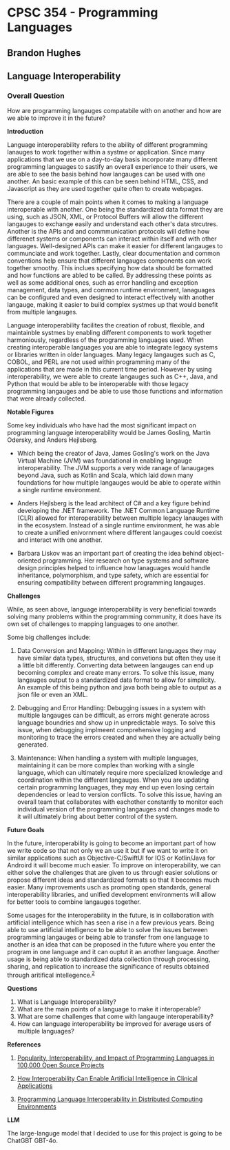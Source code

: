 # CPSC 354 - Programming Languages
## Brandon Hughes 
## Language Interoperability

### Overall Question
How are programming langauges compatabile with on another and how are we able to improve it in the future?

**Introduction**

Language interoperability refers to the ability of different programming lanauges to work together within a systme or application. Since many applications that we use on a day-to-day basis incorporate many different programming languages to sastify an overall experience to their users, we are able to see the basis behind how langauges can be used with one another. An basic example of this can be seen behind HTML, CSS, and Javascript as they are used together quite often to create webpages. 

There are a couple of main points when it comes to making a language interoperable with another. One being the standardized data format they are using, such as JSON, XML, or Protocol Buffers will allow the different langauges to exchange easily and understand each other's data strcutres. Another is the APIs and and commmunication protocols will define how differenet systems or components can interact within itself and with other languages. Well-designed APIs can make it easier for different langauges to communciate and work together. Lastly, clear documentation and common conventions help ensure that different langauges components can work together smoothy. This inclues specifying how data should be formatted and how functions are abled to be called. By addressing these points as well as some additional ones, such as error handling and exception management, data types, and common runtime environment, lanaguages can be configured and even designed to interact effectively with another langauge, making it easier to build complex systmes up that would benefit from multiple langauges.

Language interoperability facilites the creation of robust, flexible, and maintainble systmes by enabling different components to work together harmoniously, regardless of the programming languages used. When creating interoperable languages you are able to integrate legacy systems or libraries written in older languages. Many legacy langauges such as C, COBOL, and PERL are not used within programming many of the applications that are made in this current time period. However by using interoperability, we were able to create langauges such as C++, Java, and Python that would be able to be interoperable with those legacy programming langauges and be able to use those functions and information that were already collected. 

**Notable Figures**

Some key individuals who have had the most significant impact on programming language interoperability would be James Gosling, Martin Odersky, and Anders Hejlsberg. 

* Which being the creator of Java, James Gosling's work on the Java Virtual Machine (JVM) was foundational in enabling langauge interoperability. The JVM supports a very wide ranage of lanaugages beyond Java, such as Kotlin and Scala, which laid down many foundations for how multiple langauges would be able to operate within a single runtime environment. 

* Anders Hejlsberg is the lead architect of C# and a key figure behind developing the .NET framework. The .NET Common Language Runtime (CLR) allowed for interoperability between multiple legacy lanauges with in the ecosystem. Instead of a single runtime environment, he was able to create a unified enivornment where different langauges could coexist and interact with one another. 

* Barbara Liskov was an important part of creating the idea behind object-oriented programming. Her research on type systems and software design principles helped to influence how lanaguages would handle inheritance, polymorphism, and type safety, which are essential for ensuring compatibility between different programming langauges.

**Challenges**

While, as seen above, language interoperability is very beneficial towards solving many problems within the programming community, it does have its own set of challenges to mapping languages to one another.

Some big challenges include:
1. Data Conversion and Mapping: 
    Within in different languages they may have similar data types, structures, and convetions but often they use it a little bit differently. Converting data between langauges can end up becoming complex and create many errors.
    To solve this issue, many langauges output to a standardized data format to allow for simplicity. An example of this being python and java both being able to output as a json file or even an XML.

2. Debugging and Error Handling:
    Debugging issues in a system with multiple langauges can be difficult, as errors might generate across language boundries and show up in unpredictable ways. 
    To solve this issue, when debugging implmeent comprehensive logging and monitoring to trace the errors created and when they are actually being generated.

3. Maintenance: 
    When handling a system with multiple languages, maintaining it can be more complex than working with a single language, which can ultimately require more specialized knowledge and coordination within the different langauges. When you are updating certain programming languages, they may end up even losing certain dependencies or lead to version conflicts.
    To solve this issue, having an overall team that collaborates with eachother constantly to monitor each individual version of the programming langauges and changes made to it will ultimately bring about better control of the system. 

**Future Goals**

In the future, interoperability is going to become an important part of how we write code so that not only we an use it but if we want to write it on similar applications such as Objective-C/SwiftUI for IOS or Kotlin/Java for Androird it will become much easier. To improve on interoperability, we can either solve the challenges that are given to us through easier solutions or propose different ideas and standardized formats so that it becomes much easier. Many improvements usch as promoting open standards, general interoperability libraries, and unified development environments will allow for better tools to combine langauges together. 

Some usages for the interoperability in the future, is in collaboration with artificial intelligence which has seen a rise in a few previous years. Being able to use artificial intelligence to be able to solve the issues between programming langauges or being able to transfer from one language to another is an idea that can be proposed in the future where you enter the program in one language and it can ouptut it an another language. Another usage is being able to standardized data collection through processing, sharing, and replication to increase the significance of results obtained through aritifical intellegence.<sup>[2](https://www.researchgate.net/profile/Adam-Graefe/publication/383335311_How_Interoperability_Can_Enable_Artificial_Intelligence_in_Clinical_Applications/links/66cde0ee64f7bf7b1944c168/How-Interoperability-Can-Enable-Artificial-Intelligence-in-Clinical-Applications.pdf)</sup>



**Questions**
1. What is Language Interoperability?
2. What are the main points of a language to make it interoperable?
3. What are some challenges that come with langauge interoperabiliity?
4. How can language interoperability be improved for average users of multiple languages?

**References**

1. [Popularity, Interoperability, and Impact of Programming Languages in 100,000 Open Source Projects](https://ieeexplore.ieee.org/abstract/document/6649842)

2. [How Interoperability Can Enable Artificial Intelligence in Clinical Applications](https://www.researchgate.net/profile/Adam-Graefe/publication/383335311_How_Interoperability_Can_Enable_Artificial_Intelligence_in_Clinical_Applications/links/66cde0ee64f7bf7b1944c168/How-Interoperability-Can-Enable-Artificial-Intelligence-in-Clinical-Applications.pdf)

3. [Programming Language Interoperability in Distributed Computing Environments](https://link.springer.com/chapter/10.1007/978-0-387-35565-8_24)



**LLM**

The large-languge model that I decided to use for this project is going to be ChatGBT GBT-4o.

